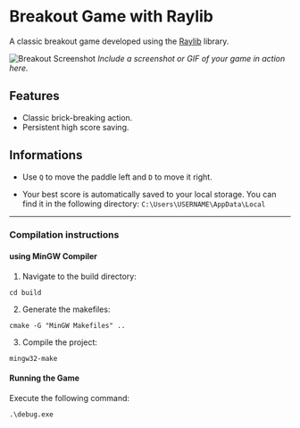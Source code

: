 # Breakout Game with Raylib

A classic breakout game developed using the [Raylib](https://www.raylib.com/) library.

![Breakout Screenshot](path-to-screenshot.png) 
_Include a screenshot or GIF of your game in action here._

## Features

- Classic brick-breaking action.
- Persistent high score saving.

## Informations

- Use `Q` to move the paddle left and `D` to move it right.

- Your best score is automatically saved to your local storage. You can find it in the following directory:
```C:\Users\USERNAME\AppData\Local```

---

### Compilation instructions

#### using MinGW Compiler

1. Navigate to the build directory:
```
cd build
```

2. Generate the makefiles:
```
cmake -G "MinGW Makefiles" ..
```

3. Compile the project:
```
mingw32-make
```

#### Running the Game

Execute the following command:

```
.\debug.exe
```